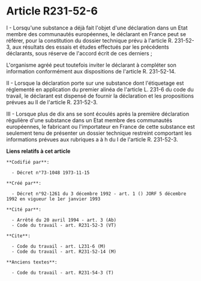 # Article R231-52-6

I - Lorsqu'une substance a déjà fait l'objet d'une déclaration dans un Etat membre des communautés européennes, le déclarant
en France peut se référer, pour la constitution du dossier technique prévu à l'article R. 231-52-3, aux résultats des essais
et études effectués par les précédents déclarants, sous réserve de l'accord écrit de ces derniers ;

L'organisme agréé peut toutefois inviter le déclarant à compléter son information conformément aux dispositions de l'article
R. 231-52-14.

II - Lorsque la déclaration porte sur une substance dont l'étiquetage est réglementé en application du premier alinéa de
l'article L. 231-6 du code du travail, le déclarant est dispensé de fournir la déclaration et les propositions prévues au II
de l'article R. 231-52-3.

III - Lorsque plus de dix ans se sont écoulés après la première déclaration régulière d'une substance dans un Etat membre des
communautés européennes, le fabricant ou l'importateur en France de cette substance est seulement tenu de présenter un
dossier technique restreint comportant les informations prévues aux rubriques a à h du I de l'article R. 231-52-3.

**Liens relatifs à cet article**

	**Codifié par**:

	  - Décret n°73-1048 1973-11-15

	**Créé par**:

	  - Décret n°92-1261 du 3 décembre 1992 - art. 1 () JORF 5 décembre 1992 en vigueur le 1er janvier 1993

	**Cité par**:

	  - Arrêté du 20 avril 1994 - art. 3 (Ab)
	  - Code du travail - art. R231-52-3 (VT)

	**Cite**:

	  - Code du travail - art. L231-6 (M)
	  - Code du travail - art. R231-52-14 (M)

	**Anciens textes**:

	  - Code du travail - art. R231-54-3 (T)
